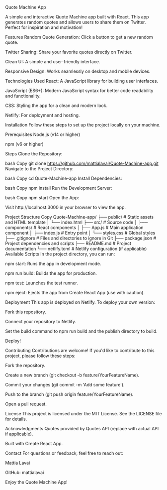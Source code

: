 Quote Machine App

A simple and interactive Quote Machine app built with React. This app generates random quotes and allows users to share them on Twitter. Perfect for inspiration and motivation!

Features
Random Quote Generation: Click a button to get a new random quote.

Twitter Sharing: Share your favorite quotes directly on Twitter.

Clean UI: A simple and user-friendly interface.

Responsive Design: Works seamlessly on desktop and mobile devices.

Technologies Used
React: A JavaScript library for building user interfaces.

JavaScript (ES6+): Modern JavaScript syntax for better code readability and functionality.

CSS: Styling the app for a clean and modern look.

Netlify: For deployment and hosting.

Installation
Follow these steps to set up the project locally on your machine.

Prerequisites
Node.js (v14 or higher)

npm (v6 or higher)

Steps
Clone the Repository:

bash
Copy
git clone https://github.com/mattialavai/Quote-Machine-app.git
Navigate to the Project Directory:

bash
Copy
cd Quote-Machine-app
Install Dependencies:

bash
Copy
npm install
Run the Development Server:

bash
Copy
npm start
Open the App:

Visit http://localhost:3000 in your browser to view the app.

Project Structure
Copy
Quote-Machine-app/
├── public/                  # Static assets and HTML template
│   └── index.html
├── src/                     # Source code
│   ├── components/          # React components
│   ├── App.js               # Main application component
│   ├── index.js             # Entry point
│   └── styles.css           # Global styles
├── .gitignore               # Files and directories to ignore in Git
├── package.json             # Project dependencies and scripts
├── README.md                # Project documentation
└── netlify.toml             # Netlify configuration (if applicable)
Available Scripts
In the project directory, you can run:

npm start: Runs the app in development mode.

npm run build: Builds the app for production.

npm test: Launches the test runner.

npm eject: Ejects the app from Create React App (use with caution).

Deployment
This app is deployed on Netlify. To deploy your own version:

Fork this repository.

Connect your repository to Netlify.

Set the build command to npm run build and the publish directory to build.

Deploy!

Contributing
Contributions are welcome! If you'd like to contribute to this project, please follow these steps:

Fork the repository.

Create a new branch (git checkout -b feature/YourFeatureName).

Commit your changes (git commit -m 'Add some feature').

Push to the branch (git push origin feature/YourFeatureName).

Open a pull request.

License
This project is licensed under the MIT License. See the LICENSE file for details.

Acknowledgments
Quotes provided by Quotes API (replace with actual API if applicable).

Built with Create React App.

Contact
For questions or feedback, feel free to reach out:

Mattia Lavai

GitHub: mattialavai

Enjoy the Quote Machine App! 
